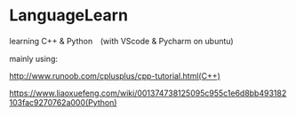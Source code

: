 # LanguageLearn

learning C++ & Python　(with VScode & Pycharm on ubuntu)

mainly using:

http://www.runoob.com/cplusplus/cpp-tutorial.html(C++)

https://www.liaoxuefeng.com/wiki/001374738125095c955c1e6d8bb493182103fac9270762a000(Python)
